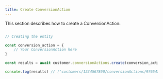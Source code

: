 ```yaml
---
title: Create ConversionAction 
---
```


This section describes how to create a ConversionAction.



```javascript

// Creating the entity

const conversion_action = {
    // Your ConversionAction here 
}

const results = await customer.conversionActions.create(conversion_action)

console.log(results) // ['customers/1234567890/conversionActions/9765432177']

```